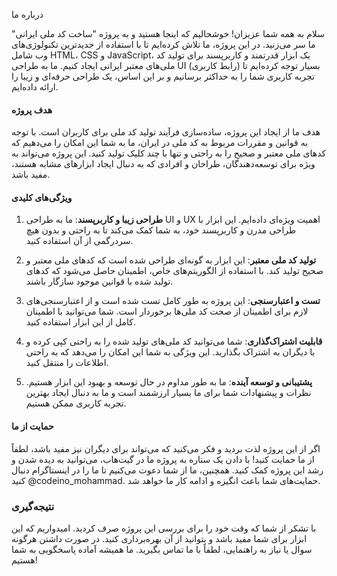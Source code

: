 درباره ما

سلام به همه شما عزیزان! خوشحالیم که اینجا هستید و به پروژه "ساخت کد ملی ایرانی" ما سر می‌زنید. در این پروژه، ما تلاش کرده‌ایم تا با استفاده از جدیدترین تکنولوژی‌های وب شامل HTML، CSS و JavaScript، یک ابزار قدرتمند و کاربرپسند برای تولید کد ملی‌های معتبر ایرانی ایجاد کنیم. ما به طراحی UI (رابط کاربری) بسیار توجه کرده‌ایم تا تجربه کاربری شما را به حداکثر برسانیم و بر این اساس، یک طراحی حرفه‌ای و زیبا را ارائه داده‌ایم.

#### هدف پروژه
هدف ما از ایجاد این پروژه، ساده‌سازی فرآیند تولید کد ملی برای کاربران است. با توجه به قوانین و مقررات مربوط به کد ملی در ایران، ما به شما این امکان را می‌دهیم که کدهای ملی معتبر و صحیح را به راحتی و تنها با چند کلیک تولید کنید. این پروژه می‌تواند به ویژه برای توسعه‌دهندگان، طراحان و افرادی که به دنبال ایجاد ابزارهای مشابه هستند، مفید باشد.

#### ویژگی‌های کلیدی
1. **طراحی زیبا و کاربرپسند**: ما به طراحی UI و UX اهمیت ویژه‌ای داده‌ایم. این ابزار با طراحی مدرن و کاربرپسند خود، به شما کمک می‌کند تا به راحتی و بدون هیچ سردرگمی از آن استفاده کنید.
   
2. **تولید کد ملی معتبر**: این ابزار به گونه‌ای طراحی شده است که کدهای ملی معتبر و صحیح تولید کند. با استفاده از الگوریتم‌های خاص، اطمینان حاصل می‌شود که کدهای تولید شده با قوانین موجود سازگار باشند.

3. **تست و اعتبارسنجی**: این پروژه به طور کامل تست شده است و از اعتبارسنجی‌های لازم برای اطمینان از صحت کد ملی‌ها برخوردار است. شما می‌توانید با اطمینان کامل از این ابزار استفاده کنید.

4. **قابلیت اشتراک‌گذاری**: شما می‌توانید کد ملی‌های تولید شده را به راحتی کپی کرده و با دیگران به اشتراک بگذارید. این ویژگی به شما این امکان را می‌دهد که به راحتی اطلاعات را منتقل کنید.

5. **پشتیبانی و توسعه آینده**: ما به طور مداوم در حال توسعه و بهبود این ابزار هستیم. نظرات و پیشنهادات شما برای ما بسیار ارزشمند است و ما به دنبال ایجاد بهترین تجربه کاربری ممکن هستیم.

#### حمایت از ما
اگر از این پروژه لذت بردید و فکر می‌کنید که می‌تواند برای دیگران نیز مفید باشد، لطفاً از ما حمایت کنید! با دادن یک ستاره به پروژه ما در گیت‌هاب، می‌توانید به دیده شدن و رشد این پروژه کمک کنید. همچنین، ما از شما دعوت می‌کنیم تا ما را در اینستاگرام دنبال کنید @codeino_mohammad. حمایت‌های شما باعث انگیزه و ادامه کار ما خواهد شد.

### نتیجه‌گیری
با تشکر از شما که وقت خود را برای بررسی این پروژه صرف کردید. امیدواریم که این ابزار برای شما مفید باشد و بتوانید از آن بهره‌برداری کنید. در صورت داشتن هرگونه سوال یا نیاز به راهنمایی، لطفاً با ما تماس بگیرید. ما همیشه آماده پاسخگویی به شما هستیم!
